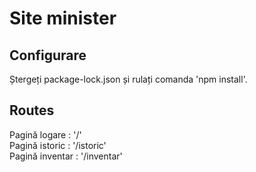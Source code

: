 # Site minister

## Configurare

Ștergeți package-lock.json și rulați comanda 'npm install'.

## Routes

Pagină logare : '/' <br>
Pagină istoric : '/istoric' <br>
Pagină inventar : '/inventar' <br>
